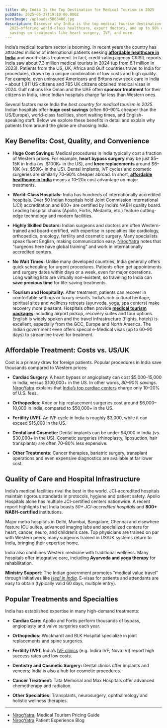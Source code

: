 ```yaml
---
title: Why India Is the Top Destination for Medical Tourism in 2025
pubDate: 2025-05-27T19:10:00.000Z
heroImage: /uploads/5063406.jpg
description: Discover why India is the top medical tourism destination in
  2025—offering world-class healthcare, expert doctors, and up to 90% cost
  savings on treatments like heart surgery, IVF, and more.
---
```

India’s medical tourism sector is booming. In recent years the country has attracted millions of international patients seeking **[affordable healthcare in India](https://nirogyatra.com/blog)** and world-class treatment. In fact, credit-rating agency CRISIL reports India saw about 7.3 million medical tourists in 2024 (up from 6.1 million in 2023). Patients from the US, UK, Africa and Gulf countries travel to India for procedures, drawn by a unique combination of low costs and high quality. For example, even uninsured Americans and Britons now seek care in India – about 1,911 US citizens and 785 UK citizens obtained medical visas in 2024. Gulf nations like Oman and the UAE often **sponsor treatment** for their citizens in India, since Indian hospitals charge far less than Western ones.

Several factors make India the *best country for medical tourism in 2025*. Indian hospitals offer **huge cost savings** (often 60–90% cheaper than the US/Europe), world-class facilities, short waiting times, and English-speaking staff. Below we explore these benefits in detail and explain why patients from around the globe are choosing India.

## Key Benefits: Cost, Quality, and Convenience

- **Huge Cost Savings:** Medical procedures in India typically cost a fraction of Western prices. For example, **heart bypass surgery** may be just $5–15K in India (vs. $100K+ in the US), and **knee replacements** around $6–10K (vs. $50K+ in the US). Dental implants, IVF cycles and cosmetic surgeries are similarly 70–90% cheaper abroad. In short, **[affordable healthcare in India](https://nirogyatra.com/blog/2025-05-13-top-5-countries-for-affordable-medical-treatments-in-2025/)** means a 10–20x cost advantage on major treatments.

- **World-Class Hospitals:** India has hundreds of internationally accredited hospitals. Over 50 Indian hospitals hold Joint Commission International (JCI) accreditation and 800+ are certified by India’s NABH quality board. Leading hospital chains (Apollo, Fortis, Medanta, etc.) feature cutting-edge technology and modern facilities.

- **Highly Skilled Doctors:** Indian surgeons and doctors are often Western-trained and board-certified, with expertise in specialties like cardiology, orthopedics, oncology, fertility and cosmetic surgery. Many specialists speak fluent English, making communication easy. [NirogYatra](https://nirogyatra.com/blog) notes that “surgeons here have global training” and work in internationally accredited centers.

- **No Wait Times:** Unlike many developed countries, India generally offers quick scheduling for urgent procedures. Patients often get appointments and surgery dates within days or a week, even for major operations. Long waiting lists are virtually non-existent, so traveling to India can **save precious time** for life-saving treatments.

- **Tourism and Hospitality:** After treatment, patients can recover in comfortable settings or luxury resorts. India’s rich cultural heritage, spiritual sites and wellness retreats (ayurveda, yoga, spa centers) make recovery more pleasant. Hospitals often provide **[medical tourism packages](https://nirogyatra.com/blog/2025-05-13-india-as-a-medical-tourism-hub-what-foreigners-need-to-know/)** including airport pickup, recovery suites and tour options. English is widely spoken and the travel infrastructure (flights, hotels) is excellent, especially from the GCC, Europe and North America. The Indian government even offers special e-Medical visas (up to 60–90 days) to streamline travel for treatment.

## Affordable Treatment: Costs vs. US/UK

Cost is a primary draw for foreign patients. Popular procedures in India save thousands compared to Western prices:

- **Cardiac Surgery:** A heart bypass or angioplasty can cost $5,000–15,000 in India, versus $100,000+ in the US. In other words, *80–90% savings*. [NirogYatra](https://nirogyatra.com/blog) explains that [India’s top cardiac centers](https://nirogyatra.com/blog) charge only 10–20% of U.S. fees.

- **Orthopedics:** Knee or hip replacement surgeries cost around $6,000–10,000 in India, compared to $50,000+ in the US.

- **Fertility (IVF):** An IVF cycle in India is roughly $3,000, while it can exceed $15,000 in the US.

- **Dental and Cosmetic:** Dental implants can be under $4,000 in India (vs. $30,000+ in the US). Cosmetic surgeries (rhinoplasty, liposuction, hair transplants) are often 70–80% less expensive.

- **Other Treatments:** Cancer therapies, bariatric surgery, transplant operations and even expensive diagnostics are available at far lower cost.

## Quality of Care and Hospital Infrastructure

India’s medical facilities rival the best in the world. JCI-accredited hospitals maintain rigorous standards in protocols, hygiene and patient safety. Apollo Hospitals alone has multiple JCI-certified centers nationwide. A recent report highlights that India boasts *50+ JCI-accredited hospitals* and **800+ NABH-certified** institutions.

Major metro hospitals in Delhi, Mumbai, Bangalore, Chennai and elsewhere feature ICU suites, advanced imaging labs and specialized centers for heart, cancer, neuro, and children’s care. Top physicians are trained on par with Western peers; many surgeons trained in US/UK systems return to India, bringing their expertise home.

India also combines Western medicine with traditional wellness. Many hospitals offer integrative care, including **Ayurveda and yoga therapy** for rehabilitation.

**Ministry Support:** The Indian government promotes “medical value travel” through initiatives like *[Heal in India](https://nirogyatra.com/blog/heal-in-india)*. E-visas for patients and attendants are easy to obtain (typically valid 60 days, multiple entry).

## Popular Treatments and Specialties

India has established expertise in many high-demand treatments:

- **Cardiac Care:** Apollo and Fortis perform thousands of bypass, angioplasty and valve surgeries each year.

- **Orthopedics:** Wockhardt and BLK Hospital specialize in joint replacements and spine surgeries.

- **Fertility (IVF):** India’s [IVF clinics](https://nirogyatra.com/blog/best-ivf-centres-in-india) (e.g. Indira IVF, Nova IVI) report high success rates and low costs.

- **Dentistry and Cosmetic Surgery:** Dental clinics offer implants and veneers; India is also a hub for cosmetic procedures.

- **Cancer Treatment:** Tata Memorial and Max Hospitals offer advanced chemotherapy and radiation.

- **Other Specialties:** Transplants, neurosurgery, ophthalmology and holistic wellness therapies.

---


- [NirogYatra](https://nirogyatra.com/blog), Medical Tourism Pricing Guide   
- [NirogYatra](https://nirogyatra.com/blog) Patient Experience Blog  

